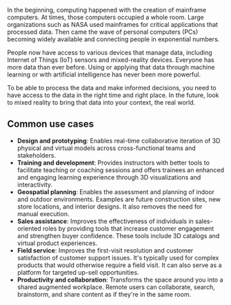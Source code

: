 In the beginning, computing happened with the creation of mainframe computers. At times, those computers occupied a whole room. Large organizations such as NASA used mainframes for critical applications that processed data. Then came the wave of personal computers (PCs) becoming widely available and connecting people in exponential numbers.

People now have access to various devices that manage data, including Internet of Things (IoT) sensors and mixed-reality devices. Everyone has more data than ever before. Using or applying that data through machine learning or with artificial intelligence has never been more powerful.

To be able to process the data and make informed decisions, you need to have access to the data in the right time and right place. In the future, look to mixed reality to bring that data into your context, the real world.

## Common use cases

- **Design and prototyping**: Enables real-time collaborative iteration of 3D physical and virtual models across cross-functional teams and stakeholders.
- **Training and development**: Provides instructors with better tools to facilitate teaching or coaching sessions and offers trainees an enhanced and engaging learning experience through 3D visualizations and interactivity.
- **Geospatial planning**: Enables the assessment and planning of indoor and outdoor environments. Examples are future construction sites, new store locations, and interior designs. It also removes the need for manual execution.
- **Sales assistance**: Improves the effectiveness of individuals in sales-oriented roles by providing tools that increase customer engagement and strengthen buyer confidence. These tools include 3D catalogs and virtual product experiences.
- **Field service**: Improves the first-visit resolution and customer satisfaction of customer support issues. It's typically used for complex products that would otherwise require a field visit. It can also serve as a platform for targeted up-sell opportunities.
- **Productivity and collaboration**: Transforms the space around you into a shared augmented workplace. Remote users can collaborate, search, brainstorm, and share content as if they're in the same room.
